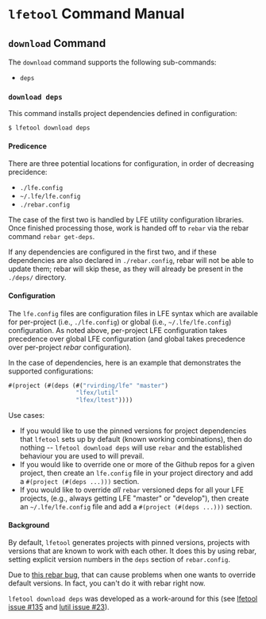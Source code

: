 # ``lfetool`` Command Manual


## ``download`` Command


The ``download`` command supports the following sub-commands:

* ``deps``


### ``download deps``


This command installs project dependencies defined in configuration:

```bash
$ lfetool download deps
```


#### Predicence

There are three potential locations for configuration, in order of decreasing
precidence:

* ``./lfe.config``
* ``~/.lfe/lfe.config``
* ``./rebar.config``

The case of the first two is handled by LFE utility configuration libraries.
Once finished processing those, work is handed off to ``rebar`` via the rebar
command ``rebar get-deps``.

If any dependencies are configured in the first two, and if these dependencies
are also declared in ``./rebar.config``, rebar will not be able to update them;
rebar will skip these, as they will already be present in the ``./deps/``
directory.


#### Configuration

The ``lfe.config`` files are configuration files in LFE syntax which are
available for per-project (i.e., ``./lfe.config``) or global
(i.e., ``~/.lfe/lfe.config``) configuration. As noted above, per-project
LFE configuration takes precedence over global LFE configuration (and global
takes precedence over per-project *rebar* configuration).

In the case of dependencies, here is an example that demonstrates the
supported configurations:

```cl
#(project (#(deps (#("rvirding/lfe" "master")
                   "lfex/lutil"
                   "lfex/ltest"))))
```

Use cases:

 * If you would like to use the pinned versions for project dependencies
   that ``lfetool`` sets up by default (known working combinations), then
   do nothing -- ``lfetool download deps`` will use ``rebar`` and the
   established behaviour you are used to will prevail.
 * If you would like to override one or more of the Github repos for a given
   project, then create an ``lfe.config`` file in your project directory
   and add a ``#(project (#(deps ...)))`` section.
 * If you would like to override *all* ``rebar`` versioned deps for all your
   LFE projects, (e.g., always getting LFE "master" or "develop"), then create
   an ``~/.lfe/lfe.config`` file and add a ``#(project (#(deps ...)))``
   section.


#### Background

By default, ``lfetool`` generates projects with pinned versions, projects
with versions that are known to work with each other. It does this by using
rebar, setting explicit version numbers in the ``deps`` section of
``rebar.config``.

Due to [this rebar bug](https://github.com/rebar/rebar/issues/170), that can
cause problems when one wants to override default versions. In fact, you can't
do it with rebar right now.

``lfetool download deps`` was developed as a work-around for this (see
[lfetool issue #135](https://github.com/lfe/lfetool/issues/135) and
[lutil issue #23](https://github.com/lfex/lutil/issues/23)).
